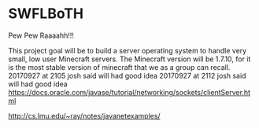 # SWFLBoTH
Pew Pew Raaaahh!!!

This project goal will be to build a server operating system to handle very small, low user Minecraft servers.
The Minecraft version will be 1.7.10, for it is the most stable version of minecraft that we as a group can recall.
20170927 at 2105 josh said will had good idea
20170927 at 2112 josh said will had good idea
https://docs.oracle.com/javase/tutorial/networking/sockets/clientServer.html


http://cs.lmu.edu/~ray/notes/javanetexamples/
